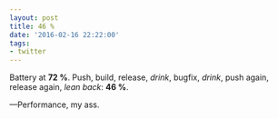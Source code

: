 ```yaml
---
layout: post
title: 46 %
date: '2016-02-16 22:22:00'
tags:
- twitter
---
```


Battery at __72 %__.
Push, build, release, _drink_, bugfix, _drink_, push again, release again, _lean back_: __46 %__.

—Performance, my ass.